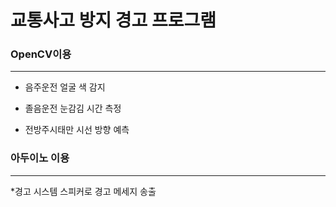 # 교통사고 방지 경고 프로그램

### OpenCV이용
 ---
* 음주운전
  얼굴 색 감지
  
* 졸음운전
  눈감김 시간 측정

* 전방주시태만
  시선 방향 예측

### 아두이노 이용
---
*경고 시스템
  스피커로 경고 메세지 송출
  


  
